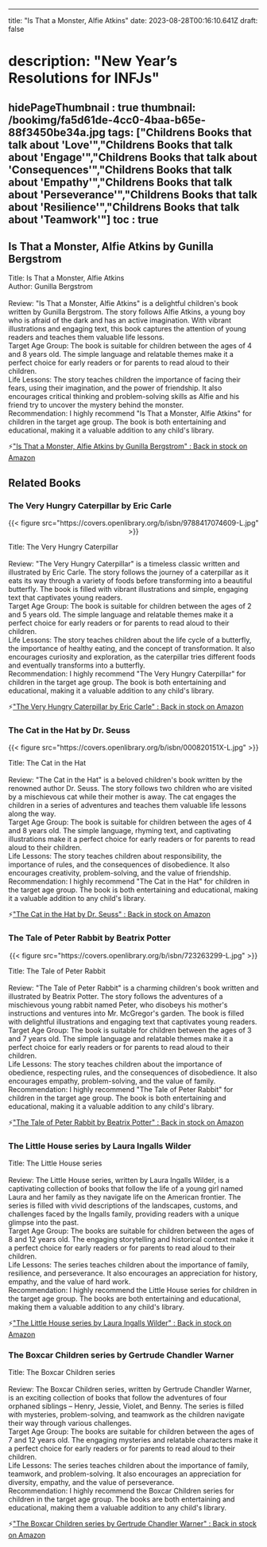 
---
title: "Is That a Monster, Alfie Atkins"
date: 2023-08-28T00:16:10.641Z
draft: false
# description: "New Year’s Resolutions for INFJs"
hidePageThumbnail : true
thumbnail: /bookimg/fa5d61de-4cc0-4baa-b65e-88f3450be34a.jpg
tags: ["Childrens Books that talk about 'Love'","Childrens Books that talk about 'Engage'","Childrens Books that talk about 'Consequences'","Childrens Books that talk about 'Empathy'","Childrens Books that talk about 'Perseverance'","Childrens Books that talk about 'Resilience'","Childrens Books that talk about 'Teamwork'"]
toc : true
---
## Is That a Monster, Alfie Atkins by Gunilla Bergstrom

Title: Is That a Monster, Alfie Atkins</br>
Author: Gunilla Bergstrom</br></br>
Review: "Is That a Monster, Alfie Atkins" is a delightful children's book written by Gunilla Bergstrom. The story follows Alfie Atkins, a young boy who is afraid of the dark and has an active imagination. With vibrant illustrations and engaging text, this book captures the attention of young readers and teaches them valuable life lessons.</br>
Target Age Group: The book is suitable for children between the ages of 4 and 8 years old. The simple language and relatable themes make it a perfect choice for early readers or for parents to read aloud to their children.</br>
Life Lessons: The story teaches children the importance of facing their fears, using their imagination, and the power of friendship. It also encourages critical thinking and problem-solving skills as Alfie and his friend try to uncover the mystery behind the monster.</br>
Recommendation: I highly recommend "Is That a Monster, Alfie Atkins" for children in the target age group. The book is both entertaining and educational, making it a valuable addition to any child's library.</br>

<p>⚡<a id="aflink" href="https://www.amazon.com/gp/search?ie=UTF8&tag=klayu00-20&linkCode=ur2&linkId=6639bed89a8ad8dd2705e40644eb43d3&camp=1789&creative=9325&index=books&keywords=Is That a Monster, Alfie Atkins by Gunilla Bergstrom" class="one" target="_blank" title='"Is That a Monster, Alfie Atkins by Gunilla Bergstrom" : Back in stock on Amazon'>"Is That a Monster, Alfie Atkins by Gunilla Bergstrom" : Back in stock on Amazon</a></p>

## Related Books
### The Very Hungry Caterpillar by Eric Carle
<center>
{{< figure src="https://covers.openlibrary.org/b/isbn/9788417074609-L.jpg" >}}
</center>

Title: The Very Hungry Caterpillar</br></br>
Review: "The Very Hungry Caterpillar" is a timeless classic written and illustrated by Eric Carle. The story follows the journey of a caterpillar as it eats its way through a variety of foods before transforming into a beautiful butterfly. The book is filled with vibrant illustrations and simple, engaging text that captivates young readers.</br>
Target Age Group: The book is suitable for children between the ages of 2 and 5 years old. The simple language and relatable themes make it a perfect choice for early readers or for parents to read aloud to their children.</br>
Life Lessons: The story teaches children about the life cycle of a butterfly, the importance of healthy eating, and the concept of transformation. It also encourages curiosity and exploration, as the caterpillar tries different foods and eventually transforms into a butterfly.</br>
Recommendation: I highly recommend "The Very Hungry Caterpillar" for children in the target age group. The book is both entertaining and educational, making it a valuable addition to any child's library.</br>

<p>⚡<a id="aflink" href="https://www.amazon.com/gp/search?ie=UTF8&tag=klayu00-20&linkCode=ur2&linkId=6639bed89a8ad8dd2705e40644eb43d3&camp=1789&creative=9325&index=books&keywords=The Very Hungry Caterpillar by Eric Carle" class="one" target="_blank" title='"The Very Hungry Caterpillar by Eric Carle" : Back in stock on Amazon'>"The Very Hungry Caterpillar by Eric Carle" : Back in stock on Amazon</a></p>

### The Cat in the Hat by Dr. Seuss
<center>
{{< figure src="https://covers.openlibrary.org/b/isbn/000820151X-L.jpg" >}}
</center>

Title: The Cat in the Hat</br></br>
Review: "The Cat in the Hat" is a beloved children's book written by the renowned author Dr. Seuss. The story follows two children who are visited by a mischievous cat while their mother is away. The cat engages the children in a series of adventures and teaches them valuable life lessons along the way.</br>
Target Age Group: The book is suitable for children between the ages of 4 and 8 years old. The simple language, rhyming text, and captivating illustrations make it a perfect choice for early readers or for parents to read aloud to their children.</br>
Life Lessons: The story teaches children about responsibility, the importance of rules, and the consequences of disobedience. It also encourages creativity, problem-solving, and the value of friendship.</br>
Recommendation: I highly recommend "The Cat in the Hat" for children in the target age group. The book is both entertaining and educational, making it a valuable addition to any child's library.</br>

<p>⚡<a id="aflink" href="https://www.amazon.com/gp/search?ie=UTF8&tag=klayu00-20&linkCode=ur2&linkId=6639bed89a8ad8dd2705e40644eb43d3&camp=1789&creative=9325&index=books&keywords=The Cat in the Hat by Dr. Seuss" class="one" target="_blank" title='"The Cat in the Hat by Dr. Seuss" : Back in stock on Amazon'>"The Cat in the Hat by Dr. Seuss" : Back in stock on Amazon</a></p>

### The Tale of Peter Rabbit by Beatrix Potter
<center>
{{< figure src="https://covers.openlibrary.org/b/isbn/723263299-L.jpg" >}}
</center>

Title: The Tale of Peter Rabbit</br></br>
Review: "The Tale of Peter Rabbit" is a charming children's book written and illustrated by Beatrix Potter. The story follows the adventures of a mischievous young rabbit named Peter, who disobeys his mother's instructions and ventures into Mr. McGregor's garden. The book is filled with delightful illustrations and engaging text that captivates young readers.</br>
Target Age Group: The book is suitable for children between the ages of 3 and 7 years old. The simple language and relatable themes make it a perfect choice for early readers or for parents to read aloud to their children.</br>
Life Lessons: The story teaches children about the importance of obedience, respecting rules, and the consequences of disobedience. It also encourages empathy, problem-solving, and the value of family.</br>
Recommendation: I highly recommend "The Tale of Peter Rabbit" for children in the target age group. The book is both entertaining and educational, making it a valuable addition to any child's library.</br>

<p>⚡<a id="aflink" href="https://www.amazon.com/gp/search?ie=UTF8&tag=klayu00-20&linkCode=ur2&linkId=6639bed89a8ad8dd2705e40644eb43d3&camp=1789&creative=9325&index=books&keywords=The Tale of Peter Rabbit by Beatrix Potter" class="one" target="_blank" title='"The Tale of Peter Rabbit by Beatrix Potter" : Back in stock on Amazon'>"The Tale of Peter Rabbit by Beatrix Potter" : Back in stock on Amazon</a></p>

### The Little House series by Laura Ingalls Wilder
Title: The Little House series</br></br>
Review: The Little House series, written by Laura Ingalls Wilder, is a captivating collection of books that follow the life of a young girl named Laura and her family as they navigate life on the American frontier. The series is filled with vivid descriptions of the landscapes, customs, and challenges faced by the Ingalls family, providing readers with a unique glimpse into the past.</br>
Target Age Group: The books are suitable for children between the ages of 8 and 12 years old. The engaging storytelling and historical context make it a perfect choice for early readers or for parents to read aloud to their children.</br>
Life Lessons: The series teaches children about the importance of family, resilience, and perseverance. It also encourages an appreciation for history, empathy, and the value of hard work.</br>
Recommendation: I highly recommend the Little House series for children in the target age group. The books are both entertaining and educational, making them a valuable addition to any child's library.</br>

<p>⚡<a id="aflink" href="https://www.amazon.com/gp/search?ie=UTF8&tag=klayu00-20&linkCode=ur2&linkId=6639bed89a8ad8dd2705e40644eb43d3&camp=1789&creative=9325&index=books&keywords=The Little House series by Laura Ingalls Wilder" class="one" target="_blank" title='"The Little House series by Laura Ingalls Wilder" : Back in stock on Amazon'>"The Little House series by Laura Ingalls Wilder" : Back in stock on Amazon</a></p>

### The Boxcar Children series by Gertrude Chandler Warner
Title: The Boxcar Children series</br></br>
Review: The Boxcar Children series, written by Gertrude Chandler Warner, is an exciting collection of books that follow the adventures of four orphaned siblings – Henry, Jessie, Violet, and Benny. The series is filled with mysteries, problem-solving, and teamwork as the children navigate their way through various challenges.</br>
Target Age Group: The books are suitable for children between the ages of 7 and 12 years old. The engaging mysteries and relatable characters make it a perfect choice for early readers or for parents to read aloud to their children.</br>
Life Lessons: The series teaches children about the importance of family, teamwork, and problem-solving. It also encourages an appreciation for diversity, empathy, and the value of perseverance.</br>
Recommendation: I highly recommend the Boxcar Children series for children in the target age group. The books are both entertaining and educational, making them a valuable addition to any child's library.</br>

<p>⚡<a id="aflink" href="https://www.amazon.com/gp/search?ie=UTF8&tag=klayu00-20&linkCode=ur2&linkId=6639bed89a8ad8dd2705e40644eb43d3&camp=1789&creative=9325&index=books&keywords=The Boxcar Children series by Gertrude Chandler Warner" class="one" target="_blank" title='"The Boxcar Children series by Gertrude Chandler Warner" : Back in stock on Amazon'>"The Boxcar Children series by Gertrude Chandler Warner" : Back in stock on Amazon</a></p>
